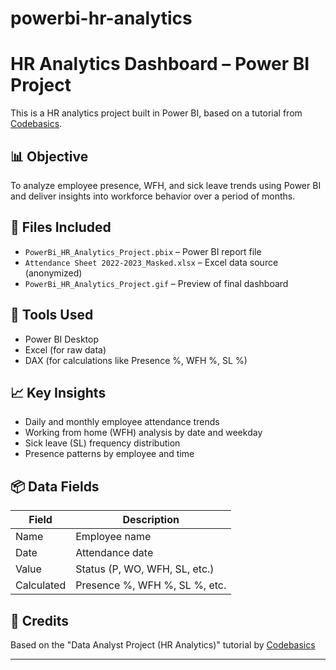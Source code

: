 # powerbi-hr-analytics
# HR Analytics Dashboard – Power BI Project

This is a HR analytics project built in Power BI, based on a tutorial from [Codebasics](https://www.youtube.com/@codebasics).

## 📊 Objective

To analyze employee presence, WFH, and sick leave trends using Power BI and deliver insights into workforce behavior over a period of months.

## 📁 Files Included

- `PowerBi_HR_Analytics_Project.pbix` – Power BI report file
- `Attendance Sheet 2022-2023_Masked.xlsx` – Excel data source (anonymized)
- `PowerBi_HR_Analytics_Project.gif` – Preview of final dashboard

## 🔧 Tools Used

- Power BI Desktop
- Excel (for raw data)
- DAX (for calculations like Presence %, WFH %, SL %)

## 📈 Key Insights

- Daily and monthly employee attendance trends
- Working from home (WFH) analysis by date and weekday
- Sick leave (SL) frequency distribution
- Presence patterns by employee and time

## 📦 Data Fields

| Field          | Description                     |
|----------------|---------------------------------|
| Name           | Employee name                   |
| Date           | Attendance date                 |
| Value          | Status (P, WO, WFH, SL, etc.)   |
| Calculated     | Presence %, WFH %, SL %, etc.   |

## 🙌 Credits

Based on the "Data Analyst Project (HR Analytics)" tutorial by [Codebasics](https://www.youtube.com/watch?v=3T9l2r2BxWU)

---
